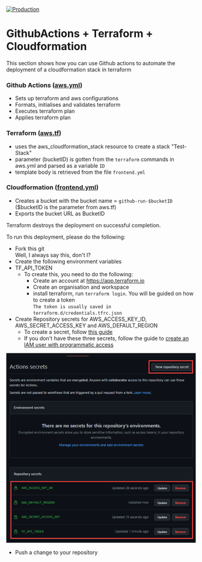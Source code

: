 [![Production](https://github.com/kcemenike/GithubActions_Terraform_Cloudformation/actions/workflows/aws.yml/badge.svg)](https://github.com/kcemenike/GithubActions_Terraform_Cloudformation/actions/workflows/aws.yml)
# GithubActions + Terraform + Cloudformation

This section shows how you can use Github actions to automate the deployment of a cloudformation stack in terraform

### Github Actions ([aws.yml](../.github/workflows/aws.yml))
  - Sets up terraform and aws configurations
  - Formats, initialises and validates terraform
  - Executes terraform plan
  - Applies terraform plan
### Terraform ([aws.tf](./aws.tf))
  - uses the aws_cloudformation_stack resource to create a stack "Test-Stack"
  - parameter (bucketID) is gotten from the `terraform` commands in aws.yml and parsed as a variable `ID`
  - template body is retrieved from the file `frontend.yml`
### Cloudformation ([frontend.yml](frontend.yml))
  - Creates a bucket with the bucket name = `github-run-$bucketID` ($bucketID is the parameter from aws.tf)
  - Exports the bucket URL as BucketID

Terraform destroys the deployment on successful completion.

To run this deployment, please do the following:

- Fork this git  
  Well, I always say this, don't I?
-  Create the following environment variables
  - TF_API_TOKEN
    - To create this, you need to do the following:
      - Create an account at https://app.terraform.io
      - Create an organisation and workspace
      - install terraform, run `terraform login`. You will be guided on how to create a token  
        ```The token is usually saved in terraform.d/credentials.tfrc.json```
  - Create Repository secrets for AWS_ACCESS_KEY_ID, AWS_SECRET_ACCESS_KEY and AWS_DEFAULT_REGION
    - To create a secret, follow [this guide](https://docs.github.com/en/actions/security-guides/encrypted-secrets)
    - If you don't have these three secrets, follow the guide to [create an IAM user with programmatic access](https://docs.aws.amazon.com/IAM/latest/UserGuide/id_users_create.html)

![](readme.png)

- Push a change to your repository